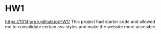 # HW1
https://1014jorge.github.io/HW1/
This project had starter code and allowed me to consolidate certain css styles and make the website more accesible.

